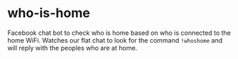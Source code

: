 # who-is-home
Facebook chat bot to check who is home based on who is connected to the home WiFi. Watches our flat chat to look for the command `!whoshome` and will reply with the peoples who are at home. 
